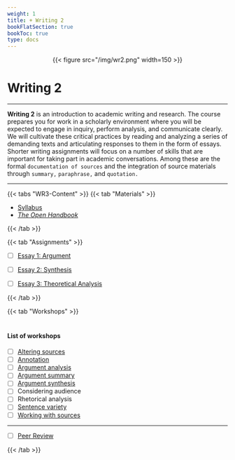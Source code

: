 ```yaml
---
weight: 1
title: + Writing 2
bookFlatSection: true
bookToc: true
type: docs
---
```


<div style="text-align:center">{{< figure src="/img/wr2.png" width=150 >}}</div>

# Writing 2

---

**Writing 2** is an introduction to academic writing and research. The course prepares you for work in a scholarly environment where you will be expected to engage in inquiry, perform analysis, and communicate clearly. We will cultivate these critical practices by reading and analyzing a series of demanding texts and articulating responses to them in the form of essays. Shorter writing assignments will focus on a number of skills that are important for taking part in academic conversations. Among these are the formal `documentation of sources` and the integration of source materials through `summary,` `paraphrase,` and `quotation.`

---

{{< tabs "WR3-Content" >}}
{{< tab "Materials" >}} 


- [Syllabus](/courses/writing-2/wr2-syllabus) 
- [*The Open Handbook*](/resources/open-handbook/)

 {{< /tab >}}

{{< tab "Assignments" >}} 


- [ ] [Essay 1: Argument](/courses/writing-2/essay-1)
- [ ] [Essay 2: Synthesis](/courses/writing-2/essay-2)
- [ ] [Essay 3: Theoretical Analysis](/courses/writing-2/essay-3)


{{< /tab >}}

{{< tab "Workshops" >}} 

#


#### List of workshops

- [ ] [Altering sources](/courses/workshops/altering-sources)
- [ ] [Annotation](/courses/workshops/annotation) 
- [ ] [Argument analysis](/courses/workshops/argument-analysis) 
- [ ] [Argument summary](/courses/workshops/argument-summary) 
- [ ] [Argument synthesis](/courses/workshops/argument-synthesis)
- [ ] Considering audience
- [ ] Rhetorical analysis 
- [ ] [Sentence variety](/courses/workshops/sentence-variety)
- [ ] [Working with sources](/courses/workshops/working-sources)

---

- [ ] [Peer Review](/courses/workshops/peer-review)




{{< /tab >}}

